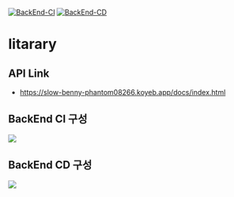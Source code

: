[![BackEnd-CI](https://github.com/dukki-labs/litarary/actions/workflows/%08BackEnd-CI.yml/badge.svg)](https://github.com/dukki-labs/litarary/actions/workflows/%08BackEnd-CI.yml)
[![BackEnd-CD](https://github.com/dukki-labs/litarary/actions/workflows/BackEnd-CD.yml/badge.svg)](https://github.com/dukki-labs/litarary/actions/workflows/BackEnd-CD.yml)

# litarary

## API Link
- https://slow-benny-phantom08266.koyeb.app/docs/index.html

## BackEnd CI 구성

![](https://user-images.githubusercontent.com/39672033/214862586-4dda9186-01b5-4192-a556-f2b092cebdba.png)

## BackEnd CD 구성

![](https://user-images.githubusercontent.com/39672033/214862830-ad93e15a-0c75-42e5-8ce1-854c9b7838f4.png)
